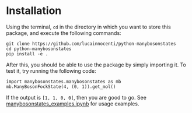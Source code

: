 # Installation

Using the terminal, `cd` in the directory in which you want to store this package, and execute the following commands:

```
git clone https://github.com/lucainnocenti/python-manybosonstates
cd python-manybosonstates
pip install -e .
```

After this, you should be able to use the package by simply importing it.
To test it, try running the following code:
```
import manybosonstates.manybosonstates as mb
mb.ManyBosonFockState(4, (0, 1)).get_mol()
```
If the output is `[1, 1, 0, 0]`, then you are good to go.
See [manybosonstates_examples.ipynb](./notebooks/manybosonstates_examples.ipynb) for usage examples.
